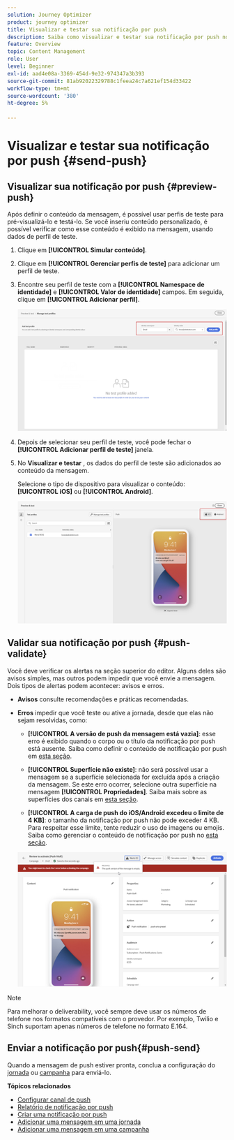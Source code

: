 ```yaml
---
solution: Journey Optimizer
product: journey optimizer
title: Visualizar e testar sua notificação por push
description: Saiba como visualizar e testar sua notificação por push no Journey Optimizer
feature: Overview
topic: Content Management
role: User
level: Beginner
exl-id: aad4e08a-3369-454d-9e32-974347a3b393
source-git-commit: 81ab92022329788c1feea24c7a621ef154d33422
workflow-type: tm+mt
source-wordcount: '380'
ht-degree: 5%

---
```


# Visualizar e testar sua notificação por push {#send-push}

## Visualizar sua notificação por push {#preview-push}

Após definir o conteúdo da mensagem, é possível usar perfis de teste para pré-visualizá-lo e testá-lo. Se você inseriu conteúdo personalizado, é possível verificar como esse conteúdo é exibido na mensagem, usando dados de perfil de teste.

1. Clique em **[!UICONTROL Simular conteúdo]**.

1. Clique em **[!UICONTROL Gerenciar perfis de teste]** para adicionar um perfil de teste.

1. Encontre seu perfil de teste com a **[!UICONTROL Namespace de identidade]** e **[!UICONTROL Valor de identidade]** campos. Em seguida, clique em **[!UICONTROL Adicionar perfil]**.

   ![](assets/push_preview_1.png)

1. Depois de selecionar seu perfil de teste, você pode fechar o **[!UICONTROL Adicionar perfil de teste]** janela.

1. No **Visualizar e testar** , os dados do perfil de teste são adicionados ao conteúdo da mensagem.

   Selecione o tipo de dispositivo para visualizar o conteúdo: **[!UICONTROL iOS]** ou **[!UICONTROL Android]**.

   ![](assets/push_preview_3.png)

## Validar sua notificação por push {#push-validate}


Você deve verificar os alertas na seção superior do editor. Alguns deles são avisos simples, mas outros podem impedir que você envie a mensagem. Dois tipos de alertas podem acontecer: avisos e erros.

* **Avisos** consulte recomendações e práticas recomendadas.

* **Erros** impedir que você teste ou ative a jornada, desde que elas não sejam resolvidas, como:

   * **[!UICONTROL A versão de push da mensagem está vazia]**: esse erro é exibido quando o corpo ou o título da notificação por push está ausente. Saiba como definir o conteúdo de notificação por push em [esta seção](create-push.md).

   * **[!UICONTROL Superfície não existe]**: não será possível usar a mensagem se a superfície selecionada for excluída após a criação da mensagem. Se este erro ocorrer, selecione outra superfície na mensagem **[!UICONTROL Propriedades]**. Saiba mais sobre as superfícies dos canais em [esta seção](../configuration/channel-surfaces.md).

   * **[!UICONTROL A carga de push do iOS/Android excedeu o limite de 4 KB]**: o tamanho da notificação por push não pode exceder 4 KB. Para respeitar esse limite, tente reduzir o uso de imagens ou emojis. Saiba como gerenciar o conteúdo de notificação por push no [esta seção](../push/create-push.md).

   ![](assets/push_alert.png)


>[!NOTE]
>
> Para melhorar o deliverability, você sempre deve usar os números de telefone nos formatos compatíveis com o provedor. Por exemplo, Twilio e Sinch suportam apenas números de telefone no formato E.164.

## Enviar a notificação por push{#push-send}

Quando a mensagem de push estiver pronta, conclua a configuração do [jornada](../building-journeys/journey-gs.md) ou [campanha](../campaigns/create-campaign.md) para enviá-lo.

**Tópicos relacionados**

* [Configurar canal de push](push-configuration.md)
* [Relatório de notificação por push](../reports/journey-global-report.md#push-global)
* [Criar uma notificação por push](create-push.md)
* [Adicionar uma mensagem em uma jornada](../building-journeys/journeys-message.md)
* [Adicionar uma mensagem em uma campanha](../campaigns/create-campaign.md)

